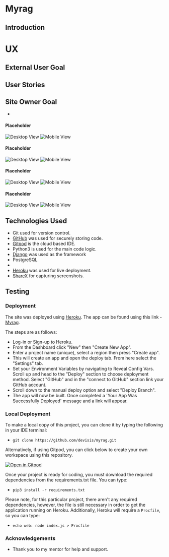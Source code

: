 # Myrag

## Introduction



# UX

## External User Goal


## User Stories



## Site Owner Goal

- 

#### Placeholder

![Desktop View](documentation/wireframes/)
![Mobile View](documentation/wireframes/)

#### Placeholder

![Desktop View](documentation/wireframes/)
![Mobile View](documentation/wireframes/)

#### Placeholder

![Desktop View](documentation/wireframes/)
![Mobile View](documentation/wireframes/)

#### Placeholder

![Desktop View](documentation/wireframes/)
![Mobile View](documentation/wireframes/)


## Technologies Used

- Git used for version control.
- [GitHub]() was used for securely storing code.
- [Gitpod](https://gitpod.io/) is the cloud based IDE.
- Python3 is used for the main code logic.
- [Django](https://www.djangoproject.com/) was used as the framework
- PostgreSQL
- 
- [Heroku](https://heroku.com/) was used for live deployment.
- [ShareX](https://getsharex.com/) for capturing screenshots.

## Testing

<!-- To view all testing documentation please refer to [TESTING.md](TESTING.md) -->

### Deployment

The site was deployed using [Heroku](https://heroku.com/). The app can be found using this link - [Myrag](https://myrag.herokuapp.com/).

The steps are as follows:

- Log-in or Sign-up to Heroku.
- From the Dashboard click "New" then "Create New App".
- Enter a project name (unique), select a region then press "Create app".
- This will create an app and open the deploy tab. From here select the "Settings" tab.
- Set your Environment Variables by navigating to Reveal Config Vars.
Scroll up and head to the "Deploy" section to choose deployment method. Select "GitHub" and in the "connect to GitHub" section link your GitHub account.
- Scroll down to the manual deploy option and select "Deploy Branch".
- The app will now be built. Once completed a 'Your App Was Successfully Deployed' message and a link will appear.

### Local Deployment

To make a local copy of this project, you can clone it by typing the following in your IDE terminal:

- `git clone https://github.com/devisis/myrag.git`

Alternatively, if using Gitpod, you can click below to create your own workspace using this repository.

[![Open in Gitpod](https://gitpod.io/button/open-in-gitpod.svg)](https://gitpod.io/#https://github.com/devisis/myrag)

Once your project is ready for coding, you must download the required dependencies from the requirements.txt file. You can type:

- `pip3 install -r requirements.txt`

Please note, for this particular project, there aren't any required dependencies, however, the file is still necessary in order to get the application running on Heroku.
Additionally, Heroku will require a `Procfile`, so you can type:

- `echo web: node index.js > Procfile`

### Acknowledgements

- Thank you to my mentor for help and support.
